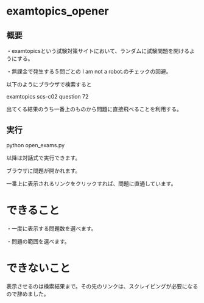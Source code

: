 # examtopics_opener

## 概要
・examtopicsという試験対策サイトにおいて、ランダムに試験問題を開けるようにする。　　　

・無課金で発生する５問ごとの I am not a robot.のチェックの回避。

以下のようにブラウザで検索すると

examtopics scs-c02 question 72

出てくる結果のうち一番上のものから問題に直接飛べることを利用する。

## 実行

python open_exams.py

以降は対話式で実行できます。

ブラウザに問題が開かれます。

一番上に表示されるリンクをクリックすれば、問題に直通しています。

# できること

・一度に表示する問題数を選べます。

・問題の範囲を選べます。

# できないこと

表示させるのは検索結果まで。その先のリンクは、スクレイピングが必要になるので辞めました。


